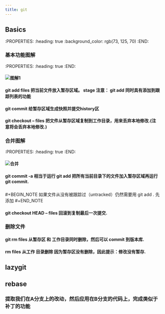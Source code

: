 ```yaml
---
title: git
---
```


## Basics
:PROPERTIES:
:heading: true
:background_color: rgb(73, 125, 70)
:END:
### 基本功能图解
:PROPERTIES:
:heading: true
:END:
#### ![图解1](http://marklodato.github.io/visual-git-guide/basic-usage.svg.png)
#### git add files 把当前文件放入暂存区域。 stage 注意： git add 同时具有添加到跟踪列表的功能
#### git commit 给暂存区域生成快照并提交history区
#### git checkout – files 把文件从暂存区域复制到工作目录，用来丢弃本地修改.(注意将会丢弃本地修改.)
### 合并图解
:PROPERTIES:
:heading: true
:END:
#### ![合并](http://marklodato.github.io/visual-git-guide/basic-usage-2.svg.png)
#### git commit -a 相当于运行 git add 把所有当前目录下的文件加入暂存区域再运行 git commit.
#####
#+BEGIN_NOTE
如果文件从没有被跟踪过（untracked）仍然需要用 git add . 先添加
#+END_NOTE
#### git checkout HEAD – files 回滚到复制最后一次提交.
### 删除文件
#### git rm files 从暂存区 和 工作目录同时删除，然后可以 commit 到版本库.
#### rm files 从工作 目录删除 因为暂存区没有删除，因此提示：修改没有暂存.
#####
## lazygit
## rebase
### 提取我们在A分支上的改动，然后应用在B分支的代码上，完成类似于补丁的功能
###

